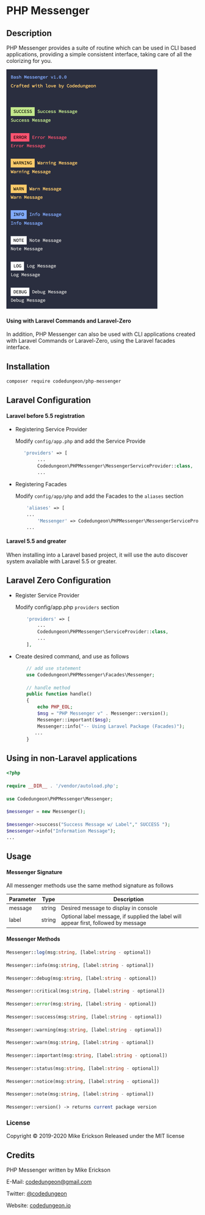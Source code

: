 # PHP Messenger

## Description

PHP Messenger provides a suite of routine which can be used in CLI based applications, providing a simple consistent interface, taking care of all the colorizing for you.

![Screenshot](https://github.com/mikeerickson/php-messenger/blob/master/docs/messenger-example.png)

#### Using with Laravel Commands and Laravel-Zero
In addition, PHP Messenger can also be used with CLI applications created with Laravel Commands or Laravel-Zero, using the Laravel facades interface.

## Installation

```bash
composer require codedungeon/php-messenger
```

## Laravel Configuration

#### Laravel before 5.5 registration

- Registering Service Provider

	Modify `config/app.php` and add the Service Provide
	
	```php
	   'providers' => [
            ...
			Codedungeon\PHPMessenger\MessengerServiceProvider::class,
			...
	```
	
- Registering Facades

	Modify `config/app/php` and add the Facades to the `aliases` section
	
	```php
	    'aliases' => [
    	...
            'Messenger' => Codedungeon\PHPMessenger\MessengerServiceProvider::class,
		...
	```

#### Laravel 5.5 and greater
When installing into a Laravel based project, it will use the auto discover system available with Laravel 5.5 or greater.

## Laravel Zero Configuration

- Register Service Provider

	Modify config/app.php `providers` section
	
	```php
		'providers' => [
			...
			Codedungeon\PHPMessenger\ServiceProvider::class,
			...
		],
	```
- Create desired command, and use as follows

	```php
		// add use statement
		use Codedungeon\PHPMessenger\Facades\Messenger;

		// handle method
		public function handle()
		{
			echo PHP_EOL;
			$msg = "PHP Messenger v" . Messenger::version();
			Messenger::important($msg);
			Messenger::info("-- Using Laravel Package (Facades)");
		   ...
		}
	```

## Using in non-Laravel applications

```php
<?php

require __DIR__ . '/vendor/autoload.php';

use Codedungeon\PHPMessenger\Messenger;

$messenger = new Messenger();

$messenger->success("Success Message w/ Label"," SUCCESS ");
$messenger->info("Information Message");
...

```


## Usage

#### Messenger Signature

All messenger methods use the same method signature as follows

| Parameter | Type   | Description                                                                          |
|-----------|--------|--------------------------------------------------------------------------------------|
| message   | string | Desired message to display in console                                                |
| label     | string | Optional label message, if supplied the label will appear first, followed by message |


#### Messenger Methods

```php
Messenger::log(msg:string, [label:string - optional])

Messenger::info(msg:string, [label:string - optional])

Messenger::debug(msg:string, [label:string - optional])

Messenger::critical(msg:string, [label:string - optional])

Messenger::error(msg:string, [label:string - optional])

Messenger::success(msg:string, [label:string - optional])

Messenger::warning(msg:string, [label:string - optional])

Messenger::warn(msg:string, [label:string - optional])

Messenger::important(msg:string, [label:string - optional])

Messenger::status(msg:string, [label:string - optional])

Messenger::notice(msg:string, [label:string - optional])

Messenger::note(msg:string, [label:string - optional])

Messenger::version() -> returns current package version

```

### License

Copyright &copy; 2019-2020 Mike Erickson
Released under the MIT license

## Credits

PHP Messenger written by Mike Erickson

E-Mail: [codedungeon@gmail.com](mailto:codedungeon@gmail.com)

Twitter: [@codedungeon](http://twitter.com/codedungeon)

Website: [codedungeon.io](http://codedungeon.io)
